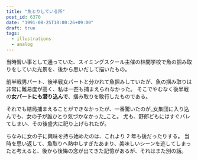 ```yaml
---
title: "魚とりしている所"
post_id: 6370
date: "1991-08-25T10:00:26+09:00"
draft: true
tags:
  - illustrations
  - analog
---
```



当時習い事として通っていた、スイミングスクール主催の林間学校で魚の掴み取りをしていた光景を、後から思いだして描いたもの。

前半戦男パート、後半戦女パートと分かれて魚掴みしていたが、魚の掴み取りは非常に難易度が高く、私は一匹も捕まえられなかった。
そこでやむなく後半戦の**女パートにも潜り込んで**、掴み取りを敢行したものである。

それでも結局捕まえることができなかったが、一番驚いたのが_女集団に入り込んでも、女の子が誰ひとり気づかなかった_こと。
尤も、野郎どもにはすぐバレてしまい、その後盛大に祀り上げられたが。

ちなみに女の子に興味を持ち始めたのは、これより 2 年も後だったりする。
当時を思い返して、魚取りへ熱中しすぎたあまり、美味しいシーンを逃してしまったと考えると、後から後悔の念が出てきた記憶があるが、それはまた別の話。
